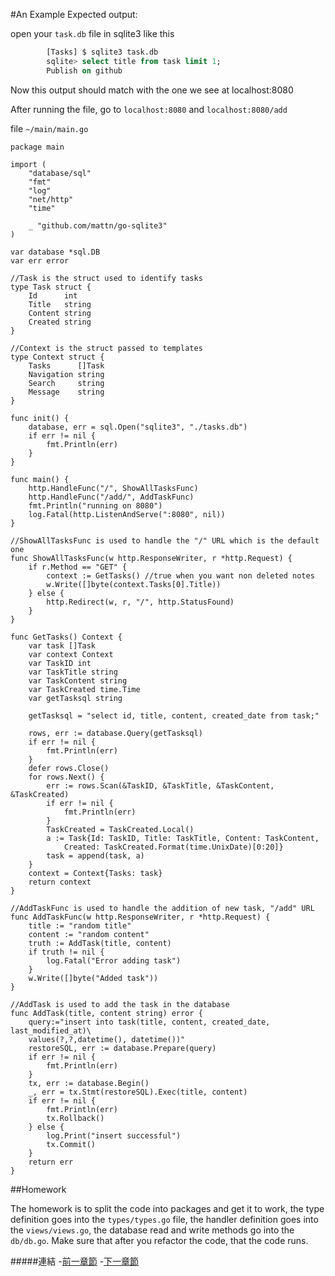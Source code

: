 #An Example
Expected output: 

open your `task.db` file in sqlite3 like this
```sql
		[Tasks] $ sqlite3 task.db
		sqlite> select title from task limit 1;
		Publish on github
```
Now this output should match with the one we see at localhost:8080

After running the file, go to `localhost:8080` and `localhost:8080/add` 

file `~/main/main.go`

```golang
package main

import (
	"database/sql"
	"fmt"
	"log"
	"net/http"
	"time"

	_ "github.com/mattn/go-sqlite3"
)

var database *sql.DB
var err error

//Task is the struct used to identify tasks
type Task struct {
	Id      int
	Title   string
	Content string
	Created string
}

//Context is the struct passed to templates
type Context struct {
	Tasks      []Task
	Navigation string
	Search     string
	Message    string
}

func init() {
	database, err = sql.Open("sqlite3", "./tasks.db")
	if err != nil {
		fmt.Println(err)
	}
}

func main() {
	http.HandleFunc("/", ShowAllTasksFunc)
	http.HandleFunc("/add/", AddTaskFunc)
	fmt.Println("running on 8080")
	log.Fatal(http.ListenAndServe(":8080", nil))
}

//ShowAllTasksFunc is used to handle the "/" URL which is the default one
func ShowAllTasksFunc(w http.ResponseWriter, r *http.Request) {
	if r.Method == "GET" {
		context := GetTasks() //true when you want non deleted notes
		w.Write([]byte(context.Tasks[0].Title))
	} else {
		http.Redirect(w, r, "/", http.StatusFound)
	}
}

func GetTasks() Context {
	var task []Task
	var context Context
	var TaskID int
	var TaskTitle string
	var TaskContent string
	var TaskCreated time.Time
	var getTasksql string

	getTasksql = "select id, title, content, created_date from task;"

	rows, err := database.Query(getTasksql)
	if err != nil {
		fmt.Println(err)
	}
	defer rows.Close()
	for rows.Next() {
		err := rows.Scan(&TaskID, &TaskTitle, &TaskContent, &TaskCreated)
		if err != nil {
			fmt.Println(err)
		}
		TaskCreated = TaskCreated.Local()
		a := Task{Id: TaskID, Title: TaskTitle, Content: TaskContent,
			Created: TaskCreated.Format(time.UnixDate)[0:20]}
		task = append(task, a)
	}
	context = Context{Tasks: task}
	return context
}

//AddTaskFunc is used to handle the addition of new task, "/add" URL
func AddTaskFunc(w http.ResponseWriter, r *http.Request) {
	title := "random title"
	content := "random content"
	truth := AddTask(title, content)
	if truth != nil {
		log.Fatal("Error adding task")
	}
	w.Write([]byte("Added task"))
}

//AddTask is used to add the task in the database
func AddTask(title, content string) error {
	query:="insert into task(title, content, created_date, last_modified_at)\ 
	values(?,?,datetime(), datetime())"
	restoreSQL, err := database.Prepare(query)
	if err != nil {
		fmt.Println(err)
	}
	tx, err := database.Begin()
	_, err = tx.Stmt(restoreSQL).Exec(title, content)
	if err != nil {
		fmt.Println(err)
		tx.Rollback()
	} else {
		log.Print("insert successful")
		tx.Commit()
	}
	return err
}
```
##Homework

The homework is to split the code into packages and get it to work, the type definition goes into the `types/types.go` file, the handler definition 
goes into the `views/views.go`, the database read and write methods go into the `db/db.go`. Make sure that after you refactor the code, that
the code runs. 

#####連結
-[前一章節](2.2database.md)
-[下一章節](2.4WorkingWithForms.md)
